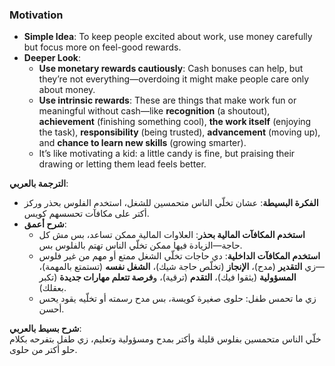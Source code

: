 ### Motivation

- **Simple Idea**: To keep people excited about work, use money carefully but focus more on feel-good rewards.
- **Deeper Look**:
    - **Use monetary rewards cautiously**: Cash bonuses can help, but they’re not everything—overdoing it might make people care only about money.
    - **Use intrinsic rewards**: These are things that make work fun or meaningful without cash—like **recognition** (a shoutout), **achievement** (finishing something cool), **the work itself** (enjoying the task), **responsibility** (being trusted), **advancement** (moving up), and **chance to learn new skills** (growing smarter).
    - It’s like motivating a kid: a little candy is fine, but praising their drawing or letting them lead feels better.

**الترجمة بالعربي**:

- **الفكرة البسيطة**: عشان تخلّي الناس متحمسين للشغل، استخدم الفلوس بحذر وركز أكتر على مكافآت تحسسهم كويس.
- **شرح أعمق**:
    - **استخدم المكافآت المالية بحذر**: العلاوات المالية ممكن تساعد، بس مش كل حاجة—الزيادة فيها ممكن تخلّي الناس تهتم بالفلوس بس.
    - **استخدم المكافآت الداخلية**: دي حاجات تخلّي الشغل ممتع أو مهم من غير فلوس—زي **التقدير** (مدح)، **الإنجاز** (تخلّص حاجة شيك)، **الشغل نفسه** (تستمتع بالمهمة)، **المسؤولية** (يثقوا فيك)، **التقدم** (ترقية)، و**فرصة تتعلم مهارات جديدة** (تكبر بعقلك).
    - زي ما تحمس طفل: حلوى صغيرة كويسة، بس مدح رسمته أو تخلّيه يقود يحس أحسن.

**شرح بسيط بالعربي**:  
خلّي الناس متحمسين بفلوس قليلة وأكتر بمدح ومسؤولية وتعليم، زي طفل بتفرحه بكلام حلو أكتر من حلوى.